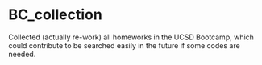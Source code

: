 # BC_collection
Collected (actually re-work) all homeworks in the UCSD Bootcamp, which could contribute to be searched easily in the future if some codes are needed.
